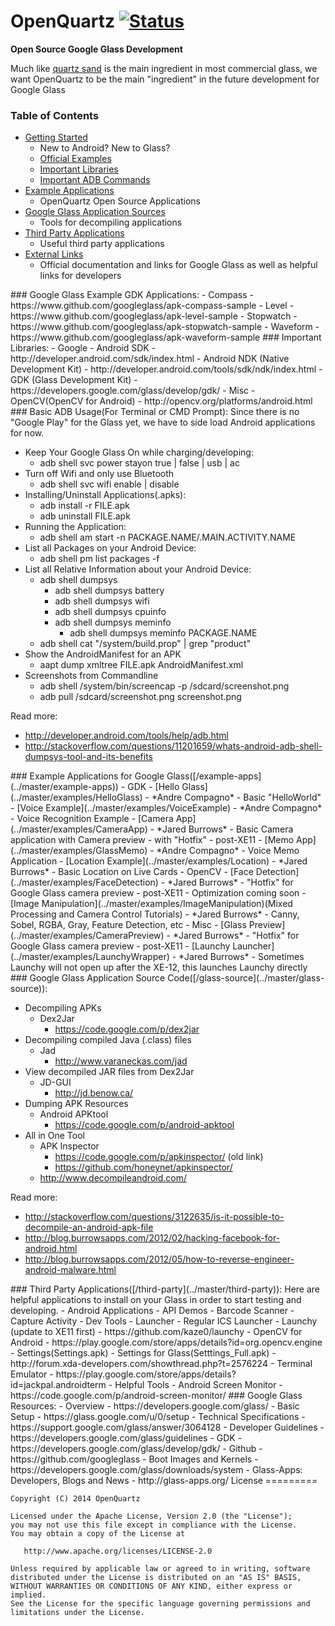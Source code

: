 OpenQuartz [![Status](https://travis-ci.org/jaredsburrows/OpenQuartz.svg?branch=master)](https://travis-ci.org/jaredsburrows/OpenQuartz)
=========

**Open Source Google Glass Development**

Much like [quartz sand](http://en.wikipedia.org/wiki/Quartz_sand) is the main ingredient in most commercial glass, we want OpenQuartz to be the main "ingredient" in the future development for Google Glass

### Table of Contents  
 - [Getting Started](#getting-started)
   - New to Android? New to Glass? 
   - [Official Examples](#getting-started)
   - [Important Libraries](#libraries)
   - [Important ADB Commands](#adb)
 - [Example Applications](#example-apps)  
   - OpenQuartz Open Source Applications 
 - [Google Glass Application Sources](#glass-source)
   - Tools for decompiling applications
 - [Third Party Applications](#third-party)  
   - Useful third party applications
 - [External Links](#external-links)  
   - Official documentation and links for Google Glass as well as helpful links for developers 

<a name="getting-started"/>
### Google Glass Example GDK Applications:
 - Compass
   - https://www.github.com/googleglass/apk-compass-sample
 - Level
   - https://www.github.com/googleglass/apk-level-sample
 - Stopwatch
   - https://www.github.com/googleglass/apk-stopwatch-sample
 - Waveform
   - https://www.github.com/googleglass/apk-waveform-sample

<a name="libraries"/>
### Important Libraries:
 - Google
   - Android SDK
     - http://developer.android.com/sdk/index.html
   - Android NDK (Native Development Kit)
     - http://developer.android.com/tools/sdk/ndk/index.html
   - GDK (Glass Development Kit)
     - https://developers.google.com/glass/develop/gdk/
 - Misc
   - OpenCV(OpenCV for Android)
     - http://opencv.org/platforms/android.html

<a name="adb"/>
### Basic ADB Usage(For Terminal or CMD Prompt):
Since there is no "Google Play" for the Glass yet, we have to side load Android applications for now. 

 - Keep Your Google Glass On while charging/developing:
   - adb shell svc power stayon true | false | usb | ac
 - Turn off Wifi and only use Bluetooth
   - adb shell svc wifi enable | disable
 - Installing/Uninstall Applications(.apks):
   - adb install -r FILE.apk
   - adb uninstall FILE.apk
 - Running the Application:
   - adb shell am start -n PACKAGE.NAME/.MAIN.ACTIVITY.NAME
 - List all Packages on your Android Device:
   - adb shell pm list packages -f 
 - List all Relative Information about your Android Device:
   - adb shell dumpsys
     - adb shell dumpsys battery
     - adb shell dumpsys wifi
     - adb shell dumpsys cpuinfo
     - adb shell dumpsys meminfo
       - adb shell dumpsys meminfo PACKAGE.NAME
   - adb shell cat "/system/build.prop" | grep "product"
 - Show the AndroidManifest for an APK
   - aapt dump xmltree FILE.apk AndroidManifest.xml
 - Screenshots from Commandline
   - adb shell /system/bin/screencap -p /sdcard/screenshot.png
   - adb pull /sdcard/screenshot.png screenshot.png

Read more: 
 - http://developer.android.com/tools/help/adb.html
 - http://stackoverflow.com/questions/11201659/whats-android-adb-shell-dumpsys-tool-and-its-benefits


<a name="example-apps"/>
### Example Applications for Google Glass([/example-apps](../master/example-apps))
 - GDK
   - [Hello Glass](../master/examples/HelloGlass) - *Andre Compagno*
     - Basic "HelloWorld"
   - [Voice Example](../master/examples/VoiceExample) - *Andre Compagno*
     - Voice Recognition Example
   - [Camera App](../master/examples/CameraApp) - *Jared Burrows*
     - Basic Camera application with Camera preview - with "Hotfix" - post-XE11
   - [Memo App](../master/examples/GlassMemo) - *Andre Compagno*
     - Voice Memo Application
   - [Location Example](../master/examples/Location) - *Jared Burrows*
     - Basic Location on Live Cards
 - OpenCV
   - [Face Detection](../master/examples/FaceDetection) - *Jared Burrows*
     - "Hotfix" for Google Glass camera preview - post-XE11
     - Optimization coming soon
   - [Image Manipulation](../master/examples/ImageManipulation)(Mixed Processing and Camera Control Tutorials) - *Jared Burrows*
     - Canny, Sobel, RGBA, Gray, Feature Detection, etc
 - Misc
   - [Glass Preview](../master/examples/CameraPreview) - *Jared Burrows*
     - "Hotfix" for Google Glass camera preview - post-XE11
   - [Launchy Launcher](../master/examples/LaunchyWrapper) - *Jared Burrows*
     - Sometimes Launchy will not open up after the XE-12, this launches Launchy directly


<a name="glass-source"/>
### Google Glass Application Source Code([/glass-source](../master/glass-source)):

 - Decompiling APKs 
   - Dex2Jar
     - https://code.google.com/p/dex2jar
 - Decompiling compiled Java (.class) files
   - Jad 
     - http://www.varaneckas.com/jad
 - View decompiled JAR files from Dex2Jar
   - JD-GUI
     - http://jd.benow.ca/
 - Dumping APK Resources
   - Android APKtool
     - https://code.google.com/p/android-apktool
 - All in One Tool
   - APK Inspector
     - https://code.google.com/p/apkinspector/ (old link)
     - https://github.com/honeynet/apkinspector/
   - http://www.decompileandroid.com/

Read more: 
 - http://stackoverflow.com/questions/3122635/is-it-possible-to-decompile-an-android-apk-file
 - http://blog.burrowsapps.com/2012/02/hacking-facebook-for-android.html
 - http://blog.burrowsapps.com/2012/05/how-to-reverse-engineer-android-malware.html

<a name="third-party"/>
### Third Party Applications([/third-party](../master/third-party)):
Here are helpful applications to install on your Glass in order to start testing and developing.
- Android Applications
 - API Demos
 - Barcode Scanner
 - Capture Activity
 - Dev Tools
 - Launcher
   - Regular ICS Launcher
 - Launchy (update to XE11 first) 
   - https://github.com/kaze0/launchy
 - OpenCV for Android
   - https://play.google.com/store/apps/details?id=org.opencv.engine
 - Settings(Settings.apk)
 - Settings for Glass(Setttings_Full.apk)
   - http://forum.xda-developers.com/showthread.php?t=2576224
 - Terminal Emulator
   - https://play.google.com/store/apps/details?id=jackpal.androidterm 
- Helpful Tools
 - Android Screen Monitor
   - https://code.google.com/p/android-screen-monitor/


<a name="external-links"/>
### Google Glass Resources:
 - Overview
   - https://developers.google.com/glass/
 - Basic Setup
   - https://glass.google.com/u/0/setup
 - Technical Specifications
   - https://support.google.com/glass/answer/3064128
 - Developer Guidelines
   - https://developers.google.com/glass/guidelines
 - GDK
   - https://developers.google.com/glass/develop/gdk/
 - Github
   - https://github.com/googleglass
 - Boot Images and Kernels
   - https://developers.google.com/glass/downloads/system
 - Glass-Apps: Developers, Blogs and News
   - http://glass-apps.org/

<a name="license"/>
License
=========

    Copyright (C) 2014 OpenQuartz
   
    Licensed under the Apache License, Version 2.0 (the "License");
    you may not use this file except in compliance with the License.
    You may obtain a copy of the License at

       http://www.apache.org/licenses/LICENSE-2.0

    Unless required by applicable law or agreed to in writing, software
    distributed under the License is distributed on an "AS IS" BASIS,
    WITHOUT WARRANTIES OR CONDITIONS OF ANY KIND, either express or implied.
    See the License for the specific language governing permissions and
    limitations under the License.
